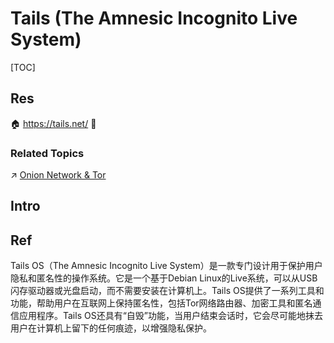 # Tails (The Amnesic Incognito Live System)

[TOC]



## Res
🏠 https://tails.net/
🚧 


### Related Topics
↗ [Onion Network & Tor](../../../../../../../CyberSecurity/Network%20Security/Anonymous%20&%20Private%20Networks/👺%20Routing%20Control/Onion%20Network%20&%20Tor/Onion%20Network%20&%20Tor.md)



## Intro



## Ref
[访问暗网专用Linux操作系统 | 微信公众号]: https://mp.weixin.qq.com/s/tchDWaw7xx6SZ88QBoeXPg

Tails OS（The Amnesic Incognito Live System）是一款专门设计用于保护用户隐私和匿名性的操作系统。它是一个基于Debian Linux的Live系统，可以从USB闪存驱动器或光盘启动，而不需要安装在计算机上。Tails OS提供了一系列工具和功能，帮助用户在互联网上保持匿名性，包括Tor网络路由器、加密工具和匿名通信应用程序。Tails OS还具有“自毁”功能，当用户结束会话时，它会尽可能地抹去用户在计算机上留下的任何痕迹，以增强隐私保护。
